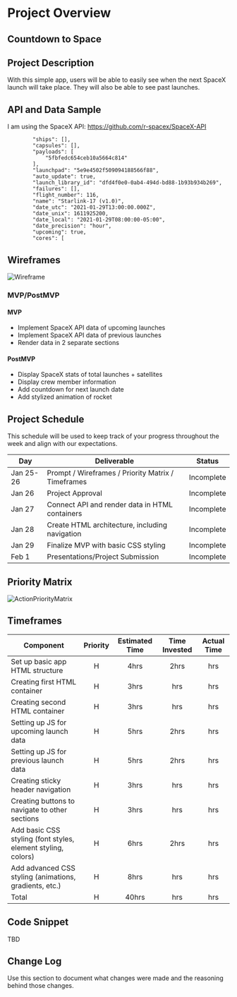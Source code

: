 # Project Overview

## Countdown to Space

## Project Description

With this simple app, users will be able to easily see when the next SpaceX launch will take place. They will also be able to see past launches.

## API and Data Sample

I am using the SpaceX API: https://github.com/r-spacex/SpaceX-API 
``` "crew": [],
        "ships": [],
        "capsules": [],
        "payloads": [
            "5fbfedc654ceb10a5664c814"
        ],
        "launchpad": "5e9e4502f509094188566f88",
        "auto_update": true,
        "launch_library_id": "dfd4f0e0-0ab4-494d-bd88-1b93b934b269",
        "failures": [],
        "flight_number": 116,
        "name": "Starlink-17 (v1.0)",
        "date_utc": "2021-01-29T13:00:00.000Z",
        "date_unix": 1611925200,
        "date_local": "2021-01-29T08:00:00-05:00",
        "date_precision": "hour",
        "upcoming": true,
        "cores": [ 
```
## Wireframes

![Wireframe](https://user-images.githubusercontent.com/75932113/105767250-bc893e00-5f52-11eb-9bd5-6b65bdab487b.png)

### MVP/PostMVP

#### MVP 

- Implement SpaceX API data of upcoming launches
- Implement SpaceX API data of previous launches
- Render data in 2 separate sections

#### PostMVP  

- Display SpaceX stats of total launches + satellites
- Display crew member information
- Add countdown for next launch date
- Add stylized animation of rocket

## Project Schedule

This schedule will be used to keep track of your progress throughout the week and align with our expectations.  

|  Day | Deliverable | Status
|---|---| ---|
|Jan 25-26| Prompt / Wireframes / Priority Matrix / Timeframes | Incomplete
|Jan 26| Project Approval | Incomplete
|Jan 27| Connect API and render data in HTML containers | Incomplete
|Jan 28| Create HTML architecture, including navigation | Incomplete
|Jan 29| Finalize MVP with basic CSS styling | Incomplete
|Feb 1| Presentations/Project Submission | Incomplete

## Priority Matrix

![ActionPriorityMatrix](https://user-images.githubusercontent.com/75932113/105766008-1ee13f00-5f51-11eb-9edb-0475b832ea1a.jpg)

## Timeframes

| Component | Priority | Estimated Time | Time Invested | Actual Time |
| --- | :---: |  :---: | :---: | :---: |
| Set up basic app HTML structure | H | 4hrs| 2hrs | hrs |
| Creating first HTML container | H | 3hrs| hrs | hrs |
| Creating second HTML container | H | 3hrs| hrs | hrs |
| Setting up JS for upcoming launch data | H | 5hrs| 2hrs | hrs |
| Setting up JS for previous launch data | H | 5hrs| 2hrs | hrs |
| Creating sticky header navigation | H | 3hrs| hrs | hrs |
| Creating buttons to navigate to other sections | H | 3hrs| hrs | hrs |
| Add basic CSS styling (font styles, element styling, colors) | H | 6hrs| 2hrs | hrs |
| Add advanced CSS styling (animations, gradients, etc.) | H | 8hrs| hrs | hrs |
| Total | H | 40hrs| hrs | hrs |

## Code Snippet

TBD

## Change Log
 Use this section to document what changes were made and the reasoning behind those changes.
